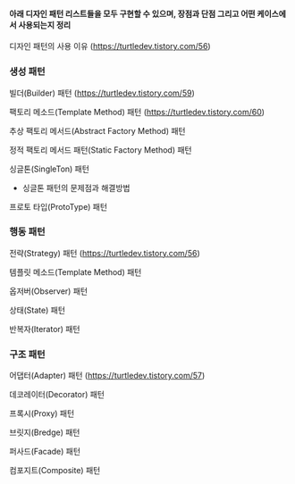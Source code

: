 #### 아래 디자인 패턴 리스트들을 모두 구현할 수 있으며, 장점과 단점 그리고 어떤 케이스에서 사용되는지 정리

디자인 패턴의 사용 이유 (https://turtledev.tistory.com/56)

### 생성 패턴
빌더(Builder) 패턴 (https://turtledev.tistory.com/59)

팩토리 메소드(Template Method) 패턴 (https://turtledev.tistory.com/60)

추상 팩토리 메서드(Abstract Factory Method) 패턴

정적 팩토리 메서드 패턴(Static Factory Method) 패턴

싱글톤(SingleTon) 패턴
- 싱글톤 패턴의 문제점과 해결방법

프로토 타입(ProtoType) 패턴

### 행동 패턴
전략(Strategy) 패턴 (https://turtledev.tistory.com/56)

템플릿 메소드(Template Method) 패턴

옵저버(Observer) 패턴

상태(State) 패턴

반복자(Iterator) 패턴

### 구조 패턴
어댑터(Adapter) 패턴 (https://turtledev.tistory.com/57)

데코레이터(Decorator) 패턴

프록시(Proxy) 패턴

브릿지(Bredge) 패턴

퍼사드(Facade) 패턴

컴포지트(Composite) 패턴
















